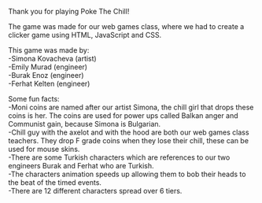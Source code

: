 Thank you for playing Poke The Chill!<br>

The game was made for our web games class, where we had to create a clicker game using HTML, JavaScript and CSS.<br>

This game was made by:<br>
-Simona Kovacheva (artist)<br>
-Emily Murad (engineer)<br>
-Burak Enoz (engineer)<br>
-Ferhat Kelten (engineer)<br>

Some fun facts:<br>
-Moni coins are named after our artist Simona, the chill girl that drops these coins is her. The coins are used for power ups called Balkan anger and Communist gain, because Simona is Bulgarian.<br>
-Chill guy with the axelot and with the hood are both our web games class teachers. They drop F grade coins when they lose their chill, these can be used for mouse skins.<br>
-There are some Turkish characters which are references to our two engineers Burak and Ferhat who are Turkish.<br>
-The characters animation speeds up allowing them to bob their heads to the beat of the timed events.<br>
-There are 12 different characters spread over 6 tiers.

